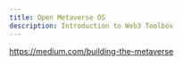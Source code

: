 ```yaml
---
title: Open Metaverse OS
description: Introduction to Web3 Toolbox
---
```

https://medium.com/building-the-metaverse